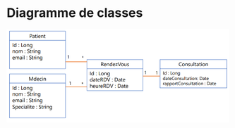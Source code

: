 # Diagramme de classes
![Diagramme de classes](https://github.com/ElhoucineElmourabit/JEE-Middleware-labs/blob/main/spring-data-JPA-Hibernate-JDBC/OneToMany-OneToOne/images/Diagramme%20de%20classes.png)